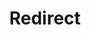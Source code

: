---
layout: src/layouts/Redirect.astro
pubDate: 2023-01-01
modDate: 2024-05-22
title: Redirect
redirect: /docs/installation/file-storage/local-storage
description: Guidelines and recommendations for configuring Microsoft DFS as the shared file system for Octopus Deploy.
---